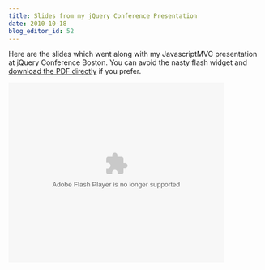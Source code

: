 ```yaml
---
title: Slides from my jQuery Conference Presentation
date: 2010-10-18
blog_editor_id: 52
---
```


[download the PDF directly]: http://dl.dropbox.com/u/102356/organizing-code-with-javascriptmvc.pdf

Here are the slides which went along with my JavascriptMVC presentation at jQuery Conference Boston. You can avoid the nasty flash widget and [download the PDF directly] if you prefer.

<p id="__ss_5467723"><object id="__sse5467723" width="425" height="355"><param name="movie" value="http://static.slidesharecdn.com/swf/ssplayer2.swf?doc=jqconf-101017163158-phpapp01&stripped_title=jqconf&userName=tdreyno" /><param name="allowFullScreen" value="true"/><param name="allowScriptAccess" value="always"/><embed name="__sse5467723" src="http://static.slidesharecdn.com/swf/ssplayer2.swf?doc=jqconf-101017163158-phpapp01&stripped_title=jqconf&userName=tdreyno" type="application/x-shockwave-flash" allowscriptaccess="always" allowfullscreen="true" width="425" height="355"></embed></object></p>
